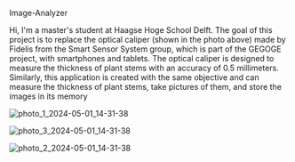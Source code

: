 Image-Analyzer

Hi, I'm a master's student at Haagse Hoge School Delft. 
The goal of this project is to replace the optical caliper (shown in the photo above) made by Fidelis from the Smart Sensor System group, 
which is part of the GEGOGE project, with smartphones and tablets. 
The optical caliper is designed to measure the thickness of plant stems with an accuracy of 0.5 millimeters.
Similarly, this application is created with the same objective and can measure the thickness of plant stems,
take pictures of them, and store the images in its memory

![photo_1_2024-05-01_14-31-38](https://github.com/hussein414/Image-Analyzer/assets/76725925/c786d357-9f27-4658-b8b5-7df9a0b4358e)

![photo_3_2024-05-01_14-31-38](https://github.com/hussein414/Image-Analyzer/assets/76725925/1da97a82-54dd-400d-8aba-6ba7036faca4)


![photo_2_2024-05-01_14-31-38](https://github.com/hussein414/Image-Analyzer/assets/76725925/764cdd16-60b7-4440-9a00-77c834fcdde0)




